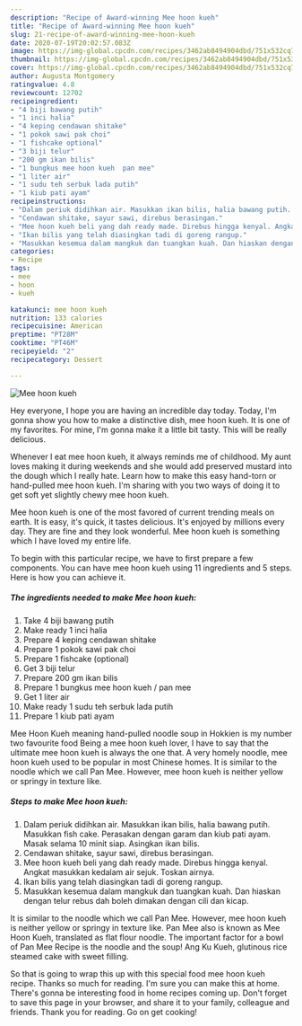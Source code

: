 ```yaml
---
description: "Recipe of Award-winning Mee hoon kueh"
title: "Recipe of Award-winning Mee hoon kueh"
slug: 21-recipe-of-award-winning-mee-hoon-kueh
date: 2020-07-19T20:02:57.083Z
image: https://img-global.cpcdn.com/recipes/3462ab8494904dbd/751x532cq70/mee-hoon-kueh-resipi-foto-utama.jpg
thumbnail: https://img-global.cpcdn.com/recipes/3462ab8494904dbd/751x532cq70/mee-hoon-kueh-resipi-foto-utama.jpg
cover: https://img-global.cpcdn.com/recipes/3462ab8494904dbd/751x532cq70/mee-hoon-kueh-resipi-foto-utama.jpg
author: Augusta Montgomery
ratingvalue: 4.8
reviewcount: 12702
recipeingredient:
- "4 biji bawang putih"
- "1 inci halia"
- "4 keping cendawan shitake"
- "1 pokok sawi pak choi"
- "1 fishcake optional"
- "3 biji telur"
- "200 gm ikan bilis"
- "1 bungkus mee hoon kueh  pan mee"
- "1 liter air"
- "1 sudu teh serbuk lada putih"
- "1 kiub pati ayam"
recipeinstructions:
- "Dalam periuk didihkan air. Masukkan ikan bilis, halia bawang putih. Masukkan fish cake. Perasakan dengan garam dan kiub pati ayam. Masak selama 10 minit siap. Asingkan ikan bilis."
- "Cendawan shitake, sayur sawi, direbus berasingan."
- "Mee hoon kueh beli yang dah ready made. Direbus hingga kenyal. Angkat masukkan kedalam air sejuk. Toskan airnya."
- "Ikan bilis yang telah diasingkan tadi di goreng rangup."
- "Masukkan kesemua dalam mangkuk dan tuangkan kuah. Dan hiaskan dengan telur rebus dah boleh dimakan dengan cili dan kicap."
categories:
- Recipe
tags:
- mee
- hoon
- kueh

katakunci: mee hoon kueh 
nutrition: 133 calories
recipecuisine: American
preptime: "PT28M"
cooktime: "PT46M"
recipeyield: "2"
recipecategory: Dessert

---
```



![Mee hoon kueh](https://img-global.cpcdn.com/recipes/3462ab8494904dbd/751x532cq70/mee-hoon-kueh-resipi-foto-utama.jpg)

Hey everyone, I hope you are having an incredible day today. Today, I'm gonna show you how to make a distinctive dish, mee hoon kueh. It is one of my favorites. For mine, I'm gonna make it a little bit tasty. This will be really delicious.

Whenever I eat mee hoon kueh, it always reminds me of childhood. My aunt loves making it during weekends and she would add preserved mustard into the dough which I really hate. Learn how to make this easy hand-torn or hand-pulled mee hoon kueh. I&#39;m sharing with you two ways of doing it to get soft yet slightly chewy mee hoon kueh.

Mee hoon kueh is one of the most favored of current trending meals on earth. It is easy, it's quick, it tastes delicious. It's enjoyed by millions every day. They are fine and they look wonderful. Mee hoon kueh is something which I have loved my entire life.


To begin with this particular recipe, we have to first prepare a few components. You can have mee hoon kueh using 11 ingredients and 5 steps. Here is how you can achieve it.

<!--inarticleads1-->

##### The ingredients needed to make Mee hoon kueh:

1. Take 4 biji bawang putih
1. Make ready 1 inci halia
1. Prepare 4 keping cendawan shitake
1. Prepare 1 pokok sawi pak choi
1. Prepare 1 fishcake (optional)
1. Get 3 biji telur
1. Prepare 200 gm ikan bilis
1. Prepare 1 bungkus mee hoon kueh / pan mee
1. Get 1 liter air
1. Make ready 1 sudu teh serbuk lada putih
1. Prepare 1 kiub pati ayam


Mee Hoon Kueh meaning hand-pulled noodle soup in Hokkien is my number two favourite food Being a mee hoon kueh lover, I have to say that the ultimate mee hoon kueh is always the one that. A very homely noodle, mee hoon kueh used to be popular in most Chinese homes. It is similar to the noodle which we call Pan Mee. However, mee hoon kueh is neither yellow or springy in texture like. 

<!--inarticleads2-->

##### Steps to make Mee hoon kueh:

1. Dalam periuk didihkan air. Masukkan ikan bilis, halia bawang putih. Masukkan fish cake. Perasakan dengan garam dan kiub pati ayam. Masak selama 10 minit siap. Asingkan ikan bilis.
1. Cendawan shitake, sayur sawi, direbus berasingan.
1. Mee hoon kueh beli yang dah ready made. Direbus hingga kenyal. Angkat masukkan kedalam air sejuk. Toskan airnya.
1. Ikan bilis yang telah diasingkan tadi di goreng rangup.
1. Masukkan kesemua dalam mangkuk dan tuangkan kuah. Dan hiaskan dengan telur rebus dah boleh dimakan dengan cili dan kicap.


It is similar to the noodle which we call Pan Mee. However, mee hoon kueh is neither yellow or springy in texture like. Pan Mee also is known as Mee Hoon Kueh, translated as flat flour noodle. The important factor for a bowl of Pan Mee Recipe is the noodle and the soup! Ang Ku Kueh, glutinous rice steamed cake with sweet filling. 

So that is going to wrap this up with this special food mee hoon kueh recipe. Thanks so much for reading. I'm sure you can make this at home. There's gonna be interesting food in home recipes coming up. Don't forget to save this page in your browser, and share it to your family, colleague and friends. Thank you for reading. Go on get cooking!
